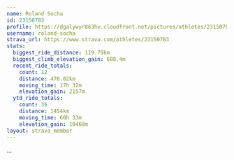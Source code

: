 ```yaml
---
name: Roland Socha
id: 23150783
profile: https://dgalywyr863hv.cloudfront.net/pictures/athletes/23150783/14745672/4/large.jpg
username: roland-socha
strava_url: https://www.strava.com/athletes/23150783
stats:
  biggest_ride_distance: 119.79km
  biggest_climb_elevation_gain: 688.4m
  recent_ride_totals:
    count: 12
    distance: 476.02km
    moving_time: 17h 32m
    elevation_gain: 2157m
  ytd_ride_totals:
    count: 36
    distance: 1454km
    moving_time: 60h 33m
    elevation_gain: 10468m
layout: strava_member
--- 
```

...
